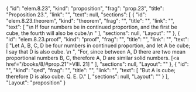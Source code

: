 {
  "id": "elem.8.23",
  "kind": "proposition",
  "frag": "prop.23",
  "title": "Proposition 23.",
  "link": "",
  "text": null,
  "sections": [
    {
      "id": "elem.8.23.theorem",
      "kind": "theorem",
      "frag": "",
      "title": "",
      "link": "",
      "text": [
        "\n       If four numbers be in continued proportion, and the first be cube, the fourth will also be cube.\n      "
      ],
      "sections": null,
      "Layout": ""
    },
    {
      "id": "elem.8.23.proof",
      "kind": "proof",
      "frag": "",
      "title": "",
      "link": "",
      "text": [
        "Let A, B, C, D be four numbers in continued proportion, and let A be cube; I say that D is also cube. \n      ",
        "For, since between A, D there are two mean proportional numbers B, C, therefore A, D are similar solid numbers. [<a href=\"/books/8/#prop.21\">VIII. 21</a>] "
      ],
      "sections": null,
      "Layout": ""
    },
    {
      "id": "",
      "kind": "qed",
      "frag": "",
      "title": "",
      "link": "",
      "text": [
        "But A is cube; therefore D is also cube. Q. E. D."
      ],
      "sections": null,
      "Layout": ""
    }
  ],
  "Layout": "proposition"
}
